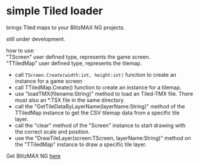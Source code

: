 <h1> simple Tiled loader </h1>
<p>
brings Tiled maps to your BlitzMAX NG projects.
</p>

<p>
still under development.
</p>

<p>
how to use:<br>
 "TScreen" user defined type, represents the game screen.<br>
 "TTiledMap" user defined type, represents the tilemap.<br>
<ul>
<li>call <code>TScreen.Create(width:int, height:int)</code> function to create an instance for a game screen</li>
<li>call TTiledMap.Create() function to create an instance for a tilemap.</li>
<li>use "loadTMX(filename:String)" method to load an Tiled-TMX file. There must also an *.TSX file in the same directory.</li>
<li>call the "GetTileDataByLayerName(layerName:String)" method of the TTiledMap instance to get the CSV tilemap data from a specific tile layer.</li>
<li>call the "clear" method of the "Screen" instance to start drawing with the correct scale and position.</li>
<li>use the "DrawTileLayer(screen:TScreen, layerName:String)" method on the "TTiledMap" instance to draw a specific tile layer.</li>
</ul>

</p>

<p>
Get BlitzMAX NG <a href="https://blitzmax.org/">here</a>
</p>